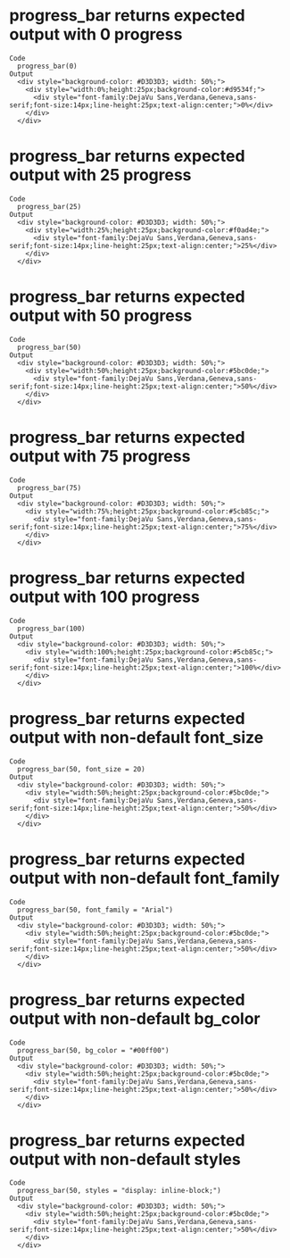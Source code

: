 # progress_bar returns expected output with 0 progress

    Code
      progress_bar(0)
    Output
      <div style="background-color: #D3D3D3; width: 50%;">
        <div style="width:0%;height:25px;background-color:#d9534f;">
          <div style="font-family:DejaVu Sans,Verdana,Geneva,sans-serif;font-size:14px;line-height:25px;text-align:center;">0%</div>
        </div>
      </div>

# progress_bar returns expected output with 25 progress

    Code
      progress_bar(25)
    Output
      <div style="background-color: #D3D3D3; width: 50%;">
        <div style="width:25%;height:25px;background-color:#f0ad4e;">
          <div style="font-family:DejaVu Sans,Verdana,Geneva,sans-serif;font-size:14px;line-height:25px;text-align:center;">25%</div>
        </div>
      </div>

# progress_bar returns expected output with 50 progress

    Code
      progress_bar(50)
    Output
      <div style="background-color: #D3D3D3; width: 50%;">
        <div style="width:50%;height:25px;background-color:#5bc0de;">
          <div style="font-family:DejaVu Sans,Verdana,Geneva,sans-serif;font-size:14px;line-height:25px;text-align:center;">50%</div>
        </div>
      </div>

# progress_bar returns expected output with 75 progress

    Code
      progress_bar(75)
    Output
      <div style="background-color: #D3D3D3; width: 50%;">
        <div style="width:75%;height:25px;background-color:#5cb85c;">
          <div style="font-family:DejaVu Sans,Verdana,Geneva,sans-serif;font-size:14px;line-height:25px;text-align:center;">75%</div>
        </div>
      </div>

# progress_bar returns expected output with 100 progress

    Code
      progress_bar(100)
    Output
      <div style="background-color: #D3D3D3; width: 50%;">
        <div style="width:100%;height:25px;background-color:#5cb85c;">
          <div style="font-family:DejaVu Sans,Verdana,Geneva,sans-serif;font-size:14px;line-height:25px;text-align:center;">100%</div>
        </div>
      </div>

# progress_bar returns expected output with non-default font_size

    Code
      progress_bar(50, font_size = 20)
    Output
      <div style="background-color: #D3D3D3; width: 50%;">
        <div style="width:50%;height:25px;background-color:#5bc0de;">
          <div style="font-family:DejaVu Sans,Verdana,Geneva,sans-serif;font-size:14px;line-height:25px;text-align:center;">50%</div>
        </div>
      </div>

# progress_bar returns expected output with non-default font_family

    Code
      progress_bar(50, font_family = "Arial")
    Output
      <div style="background-color: #D3D3D3; width: 50%;">
        <div style="width:50%;height:25px;background-color:#5bc0de;">
          <div style="font-family:DejaVu Sans,Verdana,Geneva,sans-serif;font-size:14px;line-height:25px;text-align:center;">50%</div>
        </div>
      </div>

# progress_bar returns expected output with non-default bg_color

    Code
      progress_bar(50, bg_color = "#00ff00")
    Output
      <div style="background-color: #D3D3D3; width: 50%;">
        <div style="width:50%;height:25px;background-color:#5bc0de;">
          <div style="font-family:DejaVu Sans,Verdana,Geneva,sans-serif;font-size:14px;line-height:25px;text-align:center;">50%</div>
        </div>
      </div>

# progress_bar returns expected output with non-default styles

    Code
      progress_bar(50, styles = "display: inline-block;")
    Output
      <div style="background-color: #D3D3D3; width: 50%;">
        <div style="width:50%;height:25px;background-color:#5bc0de;">
          <div style="font-family:DejaVu Sans,Verdana,Geneva,sans-serif;font-size:14px;line-height:25px;text-align:center;">50%</div>
        </div>
      </div>

